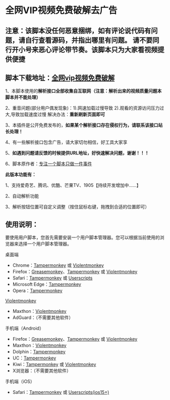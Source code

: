 # 全网VIP视频免费破解去广告

## 注意：该脚本没任何恶意捆绑，如有评论说代码有问题，请自行查看源码，并指出哪里有问题。 请不要同行开小号来恶心评论带节奏。该脚本只为大家看视频提供便捷

## 脚本下载地址：[全网vip视频免费破解](https://greasyfork.org/zh-CN/scripts/537189-%E5%85%A8%E7%BD%91vip%E8%A7%86%E9%A2%91%E5%85%8D%E8%B4%B9%E7%A0%B4%E8%A7%A3)

1、本脚本使用的**解析接口全部收集自互联网（注意：解析出来的视频质量问题本脚本并不能处理）**

2、重音问题(部分用户偶发现象)：1).网速加载过慢导致 2).观看的资源访问压力过大,导致加载速度过慢 解决办法：**重新刷新页面即可**

3、本插件是公开免费发布的，**如果某个解析接口存在侵权行为，请联系该接口站长处理！**

4、有一些解析接口包含广告，请大家切勿相信，好工具大家享

5、**如遇到问题请反馈的时候提供URL地址，好快速解决问题，谢谢！！！**

6、脚本原作者：[专注一个脚本只做一件事件](https://greasyfork.org/zh-CN/scripts/438657-%E5%85%A8%E7%BD%91vip%E8%A7%86%E9%A2%91%E5%85%8D%E8%B4%B9%E7%A0%B4%E8%A7%A3-%E4%B8%93%E6%B3%A8%E4%B8%80%E4%B8%AA%E8%84%9A%E6%9C%AC%E5%8F%AA%E5%81%9A%E4%B8%80%E4%BB%B6%E4%BA%8B%E4%BB%B6)

**此版本功能有：**

1、支持爱奇艺、腾讯、优酷、芒果TV、1905【持续开发增加中......】

2、自动解析功能

3、解析按钮位置可自定义调整（按住鼠标右键，拖拽到合适的位置即可）

## 使用说明：

要使用用户脚本，您首先需要安装一个用户脚本管理器。您可以根据当前使用的浏览器来选择一个用户脚本管理器。

桌面端

- Chrome：[Tampermonkey](https://chrome.google.com/webstore/detail/tampermonkey/dhdgffkkebhmkfjojejmpbldmpobfkfo) 或 [Violentmonkey](https://chrome.google.com/webstore/detail/violent-monkey/jinjaccalgkegednnccohejagnlnfdag)
- Firefox：[Greasemonkey](https://addons.mozilla.org/firefox/addon/greasemonkey/)、[Tampermonkey](https://addons.mozilla.org/firefox/addon/tampermonkey/) 或 [Violentmonkey](https://addons.mozilla.org/firefox/addon/violentmonkey/)
- Safari：[Tampermonkey](http://tampermonkey.net/?browser=safari) 或 [Userscripts](https://apps.apple.com/app/userscripts/id1463298887)
- Microsoft Edge：[Tampermonkey](https://microsoftedge.microsoft.com/addons/detail/tampermonkey/iikmkjmpaadaobahmlepeloendndfphd)
- Opera：[Tampermonkey](https://addons.opera.com/extensions/details/tampermonkey-beta/)

[Violentmonkey](https://violentmonkey.github.io/get-it/)

- Maxthon：[Violentmonkey](http://extension.maxthon.com/detail/index.php?view_id=1680)
- AdGuard：（不需要其他软件）

手机端（Android）

- Firefox：[Greasemonkey](https://addons.mozilla.org/firefox/addon/greasemonkey/)、[Tampermonkey](https://addons.mozilla.org/firefox/addon/tampermonkey/) 或 [Violentmonkey](https://addons.mozilla.org/firefox/addon/violentmonkey/)
- Maxthon：[Violentmonkey](http://extension.maxthon.com/detail/index.php?view_id=1680)
- Dolphin：[Tampermonkey](https://play.google.com/store/apps/details?id=net.tampermonkey.dolphin)
- UC：[Tampermonkey](https://www.tampermonkey.net/?browser=ucweb&ext=dhdg)
- Kiwi：[Tampermonkey](https://chrome.google.com/webstore/detail/tampermonkey/dhdgffkkebhmkfjojejmpbldmpobfkfo) 或 [Violentmonkey](https://chrome.google.com/webstore/detail/violent-monkey/jinjaccalgkegednnccohejagnlnfdag)
- X浏览器：（不需要其他软件）

手机端（iOS）

- Safari：[Tampermonkey](http://tampermonkey.net/?browser=safari) 或 [Userscripts(ios15+)](https://apps.apple.com/app/userscripts/id1463298887)
